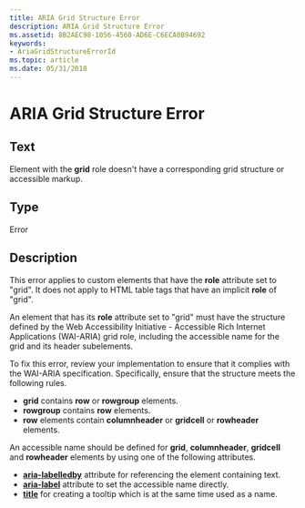 ```yaml
---
title: ARIA Grid Structure Error
description: ARIA Grid Structure Error
ms.assetid: 8B2AEC98-1056-4560-AD6E-C6ECA0B94692
keywords:
- AriaGridStructureErrorId
ms.topic: article
ms.date: 05/31/2018
---
```


# ARIA Grid Structure Error

## Text

Element with the **grid** role doesn't have a corresponding grid structure or accessible markup.

## Type

Error

## Description

This error applies to custom elements that have the **role** attribute set to "grid". It does not apply to HTML table tags that have an implicit **role** of "grid".

An element that has its **role** attribute set to "grid" must have the structure defined by the Web Accessibility Initiative - Accessible Rich Internet Applications (WAI-ARIA) grid role, including the accessible name for the grid and its header subelements.

To fix this error, review your implementation to ensure that it complies with the WAI-ARIA specification. Specifically, ensure that the structure meets the following rules.

-   **grid** contains **row** or **rowgroup** elements.
-   **rowgroup** contains **row** elements.
-   **row** elements contain **columnheader** or **gridcell** or **rowheader** elements.

An accessible name should be defined for **grid**, **columnheader**, **gridcell** and **rowheader** elements by using one of the following attributes.

-   [**aria-labelledby**](https://developer.mozilla.org/en-US/docs/Web/Accessibility/ARIA) attribute for referencing the element containing text.
-   [**aria-label**](https://developer.mozilla.org/en-US/docs/Web/Accessibility/ARIA) attribute to set the accessible name directly.
-   [**title**](https://developer.mozilla.org/en-US/docs/Web/HTML/Global_attributes/title) for creating a tooltip which is at the same time used as a name.

 

 




